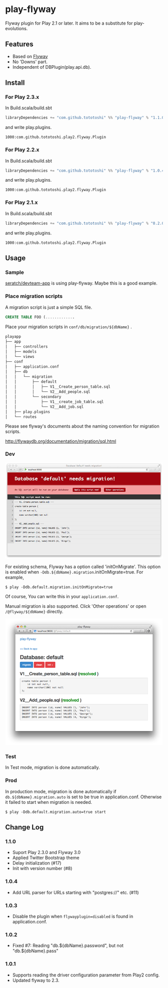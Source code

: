 # play-flyway

Flyway plugin for Play 2.1 or later. It aims to be a substitute for play-evolutions.

## Features

 - Based on [Flyway](http://flywaydb.org/)
 - No 'Downs' part.
 - Independent of DBPlugin(play.api.db).

## Install

### For Play 2.3.x
In Build.scala/build.sbt

```scala
libraryDependencies += "com.github.tototoshi" %% "play-flyway" % "1.1.0"
```

and write play.plugins.

```
1000:com.github.tototoshi.play2.flyway.Plugin
```

### For Play 2.2.x
In Build.scala/build.sbt

```scala
libraryDependencies += "com.github.tototoshi" %% "play-flyway" % "1.0.4"
```

and write play.plugins.

```
1000:com.github.tototoshi.play2.flyway.Plugin
```

### For Play 2.1.x
In Build.scala/build.sbt

```scala
libraryDependencies += "com.github.tototoshi" %% "play-flyway" % "0.2.0"
```

and write play.plugins.

```
1000:com.github.tototoshi.play2.flyway.Plugin
```

## Usage


### Sample

[seratch/devteam-app](https://github.com/seratch/devteam-app "seratch/devteam-app") is using play-flyway. Maybe this is a good example.

### Place migration scripts

A migration script is just a simple SQL file.

```sql
CREATE TABLE FOO (.............


```

Place your migration scripts in `conf/db/migration/${dbName}` .

```
playapp
├── app
│   ├── controllers
│   ├── models
│   └── views
├── conf
│   ├── application.conf
│   ├── db
│   │   └── migration
│   │       ├── default
│   │       │   ├── V1__Create_person_table.sql
│   │       │   └── V2__Add_people.sql
│   │       └── secondary
│   │           ├── V1__create_job_table.sql
│   │           └── V2__Add_job.sql
│   ├── play.plugins
│   └── routes
```


Please see flyway's documents about the naming convention for migration scripts.

http://flywaydb.org/documentation/migration/sql.html


### Dev


![screenshot](/screenshot1.png)


For existing schema, Flyway has a option called 'initOnMigrate'. This option is enabled when `-Ddb.${dbName}.migration`.initOnMigrate=true.
For example,
```
$ play -Ddb.default.migration.initOnMigrate=true
```

Of course, You can write this in your `application.conf`.


Manual migration is also supported. Click 'Other operations' or open `/@flyway/${dbName}` directly.

![screenshot](/screenshot2.png)


### Test

In Test mode, migration is done automatically.


### Prod

In production mode, migration is done automatically if `db.${dbName}.migration.auto` is set to be true in application.conf.
Otherwise it failed to start when migration is needed.

```
$ play -Ddb.default.migration.auto=true start
```


## Change Log

### 1.1.0
- Suport Play 2.3.0 and Flyway 3.0
- Applied Twitter Bootstrap theme
- Delay initialization (#17)
- Init with version number (#8)

### 1.0.4
- Add URL parser for URLs starting with "postgres://" etc. (#11)

### 1.0.3
- Disable the plugin when `flywayplugin=disabled` is found in application.conf.

### 1.0.2
- Fixed #7: Reading "db.${dbName}.password", but not "db.${dbName}.pass"

### 1.0.1
- Supports reading the driver configuration parameter from Play2 config.
- Updated flyway to 2.3.

